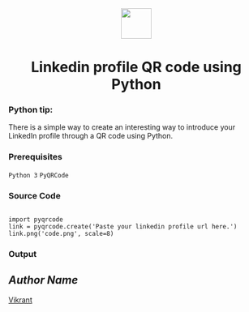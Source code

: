 <div align="center">
  <img height="60" src="https://user-images.githubusercontent.com/85709371/156916372-d8c1bbdd-5fe9-40d1-a250-5a1d4d454832.png">
</div>

<h1 align="center">Linkedin profile QR code using Python</h1>

### Python tip:
There is a simple way to create an interesting way to introduce your LinkedIn profile through a QR code using Python.

### Prerequisites
`Python 3`
`PyQRCode`

### Source Code
```python3

import pyqrcode
link = pyqrcode.create('Paste your linkedin profile url here.')
link.png('code.png', scale=8)

```
### Output


## *Author Name*
[Vikrant](https://github.com/vikrant-v28)
